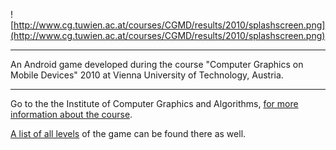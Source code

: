 ![http://www.cg.tuwien.ac.at/courses/CGMD/results/2010/splashscreen.png](http://www.cg.tuwien.ac.at/courses/CGMD/results/2010/splashscreen.png)


---


An Android game developed during the course "Computer Graphics on Mobile Devices" 2010 at Vienna University of Technology, Austria.


---


Go to the the Institute of Computer Graphics and Algorithms, [for more information about the course](http://www.cg.tuwien.ac.at/courses/CGMD/index.html).

[A list of all levels](http://www.cg.tuwien.ac.at/courses/CGMD/results/2010/) of the game can be found there as well.